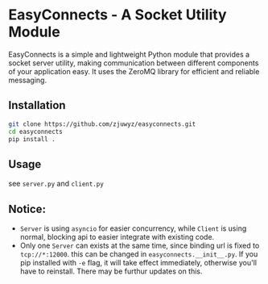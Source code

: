 # EasyConnects - A Socket Utility Module
EasyConnects is a simple and lightweight Python module that provides a socket server utility, making communication between different components of your application easy. It uses the ZeroMQ library for efficient and reliable messaging.

## Installation


```bash
git clone https://github.com/zjuwyz/easyconnects.git
cd easyconnects
pip install .
```
## Usage
see `server.py` and `client.py`

## Notice:
* `Server` is using `asyncio` for easier concurrency, while `Client` is using normal, blocking api to easier integrate with existing code.
* Only one `Server` can exists at the same time, since binding url is fixed to `tcp://*:12000`. 
this can be changed in `easyconnects.__init__.py`. 
If you pip installed with `-e` flag, it will take effect immediately, otherwise you'll have to reinstall. 
There may be furthur updates on this.
